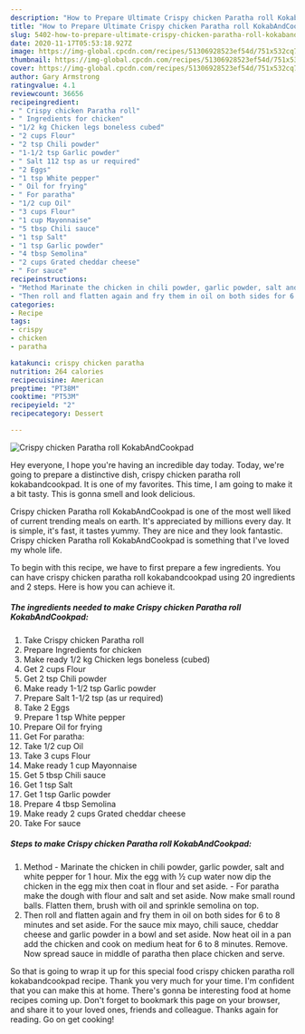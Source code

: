 ```yaml
---
description: "How to Prepare Ultimate Crispy chicken Paratha roll KokabAndCookpad"
title: "How to Prepare Ultimate Crispy chicken Paratha roll KokabAndCookpad"
slug: 5402-how-to-prepare-ultimate-crispy-chicken-paratha-roll-kokabandcookpad
date: 2020-11-17T05:53:18.927Z
image: https://img-global.cpcdn.com/recipes/51306928523ef54d/751x532cq70/crispy-chicken-paratha-roll-kokabandcookpad-recipe-main-photo.jpg
thumbnail: https://img-global.cpcdn.com/recipes/51306928523ef54d/751x532cq70/crispy-chicken-paratha-roll-kokabandcookpad-recipe-main-photo.jpg
cover: https://img-global.cpcdn.com/recipes/51306928523ef54d/751x532cq70/crispy-chicken-paratha-roll-kokabandcookpad-recipe-main-photo.jpg
author: Gary Armstrong
ratingvalue: 4.1
reviewcount: 36656
recipeingredient:
- " Crispy chicken Paratha roll"
- " Ingredients for chicken"
- "1/2 kg Chicken legs boneless cubed"
- "2 cups Flour"
- "2 tsp Chili powder"
- "1-1/2 tsp Garlic powder"
- " Salt 112 tsp as ur required"
- "2 Eggs"
- "1 tsp White pepper"
- " Oil for frying"
- " For paratha"
- "1/2 cup Oil"
- "3 cups Flour"
- "1 cup Mayonnaise"
- "5 tbsp Chili sauce"
- "1 tsp Salt"
- "1 tsp Garlic powder"
- "4 tbsp Semolina"
- "2 cups Grated cheddar cheese"
- " For sauce"
recipeinstructions:
- "Method Marinate the chicken in chili powder, garlic powder, salt and white pepper for 1 hour. Mix the egg with ½ cup water now dip the chicken in the egg mix then coat in flour and set aside. For paratha make the dough with flour and salt and set aside. Now make small round balls. Flatten them, brush with oil and sprinkle semolina on top."
- "Then roll and flatten again and fry them in oil on both sides for 6 to 8 minutes and set aside. For the sauce mix mayo, chili sauce, cheddar cheese and garlic powder in a bowl and set aside. Now heat oil in a pan add the chicken and cook on medium heat for 6 to 8 minutes. Remove. Now spread sauce in middle of paratha then place chicken and serve."
categories:
- Recipe
tags:
- crispy
- chicken
- paratha

katakunci: crispy chicken paratha 
nutrition: 264 calories
recipecuisine: American
preptime: "PT38M"
cooktime: "PT53M"
recipeyield: "2"
recipecategory: Dessert

---
```



![Crispy chicken Paratha roll KokabAndCookpad](https://img-global.cpcdn.com/recipes/51306928523ef54d/751x532cq70/crispy-chicken-paratha-roll-kokabandcookpad-recipe-main-photo.jpg)

Hey everyone, I hope you're having an incredible day today. Today, we're going to prepare a distinctive dish, crispy chicken paratha roll kokabandcookpad. It is one of my favorites. This time, I am going to make it a bit tasty. This is gonna smell and look delicious.

Crispy chicken Paratha roll KokabAndCookpad is one of the most well liked of current trending meals on earth. It's appreciated by millions every day. It is simple, it's fast, it tastes yummy. They are nice and they look fantastic. Crispy chicken Paratha roll KokabAndCookpad is something that I've loved my whole life.




To begin with this recipe, we have to first prepare a few ingredients. You can have crispy chicken paratha roll kokabandcookpad using 20 ingredients and 2 steps. Here is how you can achieve it.

<!--inarticleads1-->

##### The ingredients needed to make Crispy chicken Paratha roll KokabAndCookpad:

1. Take  Crispy chicken Paratha roll
1. Prepare  Ingredients for chicken
1. Make ready 1/2 kg Chicken legs boneless (cubed)
1. Get 2 cups Flour
1. Get 2 tsp Chili powder
1. Make ready 1-1/2 tsp Garlic powder
1. Prepare  Salt 1-1/2 tsp (as ur required)
1. Take 2 Eggs
1. Prepare 1 tsp White pepper
1. Prepare  Oil for frying
1. Get  For paratha:
1. Take 1/2 cup Oil
1. Take 3 cups Flour
1. Make ready 1 cup Mayonnaise
1. Get 5 tbsp Chili sauce
1. Get 1 tsp Salt
1. Get 1 tsp Garlic powder
1. Prepare 4 tbsp Semolina
1. Make ready 2 cups Grated cheddar cheese
1. Take  For sauce




<!--inarticleads2-->

##### Steps to make Crispy chicken Paratha roll KokabAndCookpad:

1. Method - Marinate the chicken in chili powder, garlic powder, salt and white pepper for 1 hour. Mix the egg with ½ cup water now dip the chicken in the egg mix then coat in flour and set aside. - For paratha make the dough with flour and salt and set aside. Now make small round balls. Flatten them, brush with oil and sprinkle semolina on top.
1. Then roll and flatten again and fry them in oil on both sides for 6 to 8 minutes and set aside. For the sauce mix mayo, chili sauce, cheddar cheese and garlic powder in a bowl and set aside. Now heat oil in a pan add the chicken and cook on medium heat for 6 to 8 minutes. Remove. Now spread sauce in middle of paratha then place chicken and serve.




So that is going to wrap it up for this special food crispy chicken paratha roll kokabandcookpad recipe. Thank you very much for your time. I'm confident that you can make this at home. There's gonna be interesting food at home recipes coming up. Don't forget to bookmark this page on your browser, and share it to your loved ones, friends and colleague. Thanks again for reading. Go on get cooking!
